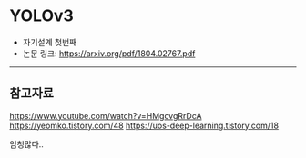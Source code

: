 # YOLOv3
- 자기설계 첫번째
- 논문 링크: https://arxiv.org/pdf/1804.02767.pdf
---
## 참고자료
https://www.youtube.com/watch?v=HMgcvgRrDcA
https://yeomko.tistory.com/48
https://uos-deep-learning.tistory.com/18

엄청많다..
